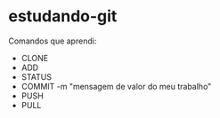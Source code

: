 # estudando-git

Comandos que aprendi:

* CLONE
* ADD
* STATUS
* COMMIT -m "mensagem de valor do meu trabalho"
* PUSH
* PULL